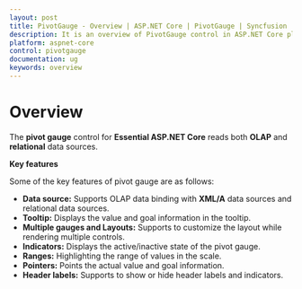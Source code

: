 ```yaml
---
layout: post
title: PivotGauge - Overview | ASP.NET Core | PivotGauge | Syncfusion
description: It is an overview of PivotGauge control in ASP.NET Core platform. PivotGauge visualizes relational and OLAP data sources in the form of circular gauge
platform: aspnet-core
control: pivotgauge
documentation: ug
keywords: overview
---
```


# Overview

The **pivot gauge** control for **Essential ASP.NET Core** reads both **OLAP** and **relational** data sources. 

**Key features**

Some of the key features of pivot gauge are as follows:

* **Data source:** Supports OLAP data binding with **XML/A** data sources and relational data sources.
* **Tooltip:** Displays the value and goal information in the tooltip.
* **Multiple gauges and Layouts:** Supports to customize the layout while rendering multiple controls.
* **Indicators:** Displays the active/inactive state of the pivot gauge.
* **Ranges:** Highlighting the range of values in the scale.
* **Pointers:**  Points the actual value and goal information.
* **Header labels:** Supports to show or hide header labels and indicators.
